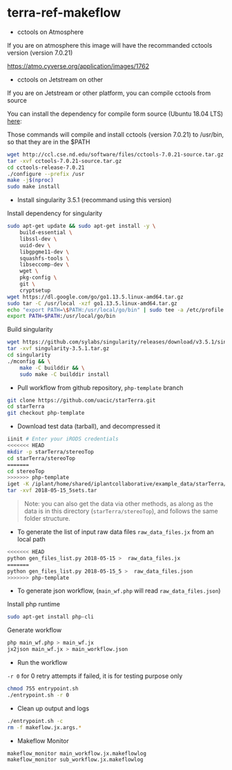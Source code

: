 # terra-ref-makeflow


* cctools on Atmosphere

If you are on atmosphere this image will have the recommanded cctools version (version 7.0.21)

https://atmo.cyverse.org/application/images/1762

* cctools on Jetstream on other

If you are on Jetstream or other platform, you can compile cctools from source

You can install the dependency for compile form source (Ubuntu 18.04 LTS) [here](https://jxuzy.blogspot.com/2019/11/install-cctools-ubuntu-1804lts.html):

Those commands will compile and install cctools (version 7.0.21) to /usr/bin, so that they are in the $PATH
```bash
wget http://ccl.cse.nd.edu/software/files/cctools-7.0.21-source.tar.gz
tar -xvf cctools-7.0.21-source.tar.gz
cd cctools-release-7.0.21
./configure --prefix /usr
make -j$(nproc)
sudo make install
```

* Install singularity 3.5.1 (recommand using this version)

Install dependency for singularity
```bash
sudo apt-get update && sudo apt-get install -y \
    build-essential \
    libssl-dev \
    uuid-dev \
    libgpgme11-dev \
    squashfs-tools \
    libseccomp-dev \
    wget \
    pkg-config \
    git \
    cryptsetup
wget https://dl.google.com/go/go1.13.5.linux-amd64.tar.gz
sudo tar -C /usr/local -xzf go1.13.5.linux-amd64.tar.gz
echo "export PATH=\$PATH:/usr/local/go/bin" | sudo tee -a /etc/profile
export PATH=$PATH:/usr/local/go/bin
```
Build singularity
```bash
wget https://github.com/sylabs/singularity/releases/download/v3.5.1/singularity-3.5.1.tar.gz
tar -xvf singularity-3.5.1.tar.gz
cd singularity
./mconfig && \
    make -C builddir && \
    sudo make -C builddir install
```

* Pull workflow from github repository, `php-template` branch

```bash
git clone https://github.com/uacic/starTerra.git
cd starTerra
git checkout php-template
```

* Download test data (tarball), and decompressed it
```bash
iinit # Enter your iRODS credentials
<<<<<<< HEAD
mkdir -p starTerra/stereoTop
cd starTerra/stereoTop
=======
cd stereoTop
>>>>>>> php-template
iget -K /iplant/home/shared/iplantcollaborative/example_data/starTerra/2018-05-15_5sets.tar
tar -xvf 2018-05-15_5sets.tar
```

> Note: you can also get the data via other methods, as along as the data is in this directory (`starTerra/stereoTop`), and follows the same folder structure.

* To generate the list of input raw data files `raw_data_files.jx` from an local path
```bash
<<<<<<< HEAD
python gen_files_list.py 2018-05-15 >  raw_data_files.jx
=======
python gen_files_list.py 2018-05-15_5 >  raw_data_files.json
>>>>>>> php-template
```

* To generate json workflow, (`main_wf.php` will read `raw_data_files.json`)

Install php runtime
```bash
sudo apt-get install php-cli
```
Generate workflow
```bash
php main_wf.php > main_wf.jx
jx2json main_wf.jx > main_workflow.json
```

* Run the workflow

`-r 0` for 0 retry attempts if failed, it is for testing purpose only
```bash
chmod 755 entrypoint.sh
./entrypoint.sh -r 0
```

* Clean up output and logs
```bash
./entrypoint.sh -c
rm -f makeflow.jx.args.*
```

* Makeflow Monitor 
```bash
makeflow_monitor main_workflow.jx.makeflowlog 
makeflow_monitor sub_workflow.jx.makeflowlog 
```

